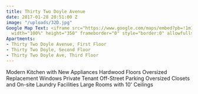 ```yaml
---
title: Thirty Two Doyle Avenue
date: 2017-01-28 20:51:00 Z
image: "/uploads/32D.jpg"
Google Map Text: <iframe src="https://www.google.com/maps/embed?pb=!1m18!1m12!1m3!1d2972.523053009835!2d-71.40775050000002!3d41.83856730000002!2m3!1f0!2f0!3f0!3m2!1i1024!2i768!4f13.1!3m3!1m2!1s0x89e444e022618cb1%3A0xe5b19535c8a5a21a!2s32+Doyle+Ave%2C+Providence%2C+RI+02906!5e0!3m2!1sen!2sus!4v1485636856035"
  width="100%" height="350" frameborder="0" style="border:0" allowfullscreen></iframe>
Apartments:
- Thirty Two Doyle Avenue, First Floor
- Thirty Two Doyle, Second Floor
- Thirty Two Doyle Ave, Third Floor
---
```


Modern Kitchen with New Appliances
Hardwood Floors
Oversized Replacement Windows
Private Tenant Off-Street Parking
Oversized Closets and On-site Laundry Facilities
Large Rooms with 10' Ceilings